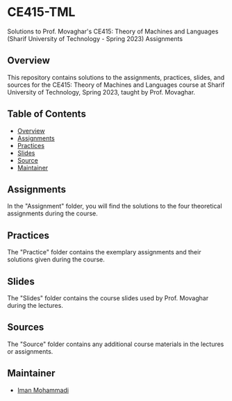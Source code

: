 # CE415-TML
Solutions to Prof. Movaghar's CE415: Theory of Machines and Languages (Sharif University of Technology - Spring 2023) Assignments

## Overview

This repository contains solutions to the assignments, practices, slides, and sources for the CE415: Theory of Machines and Languages course at Sharif University of Technology, Spring 2023, taught by Prof. Movaghar.

## Table of Contents

- [Overview](#overview)
- [Assignments](#assignments)
- [Practices](#practices)
- [Slides](#slides)
- [Source](#source)
- [Maintainer](#maintainer)

## Assignments

In the "Assignment" folder, you will find the solutions to the four theoretical assignments during the course.

## Practices

The "Practice" folder contains the exemplary assignments and their solutions given during the course.

## Slides

The "Slides" folder contains the course slides used by Prof. Movaghar during the lectures.

## Sources

The "Source" folder contains any additional course materials in the lectures or assignments.

## Maintainer

- [Iman Mohammadi](https://github.com/Imanm02)
